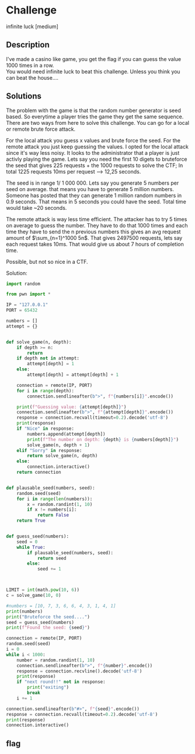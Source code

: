 # Challenge

infinite luck [medium]

## Description

I've made a casino like game, you get the flag if you can guess the value 1000 times in a row.  
You would need infinite luck to beat this challenge. Unless you think you can beat the house....

## Solutions

The problem with the game is that the random number generator is seed based. So everytime a player tries the game they get the same sequence.
There are two ways from here to solve this challenge. You can go for a local or remote brute force attack. 

For the local attack you guess x values and brute force the seed. For the remote attack you just keep guessing the values. 
I opted for the local attack since it's way less noisy. It looks to the administrator that a player is just activly playing the game. Lets say you need the first 10 digets to bruteforce the seed that gives 225 requests + the 1000 requests to solve the CTF; In total 1225 requests 10ms per request --> 12,25 seconds. 

The seed is in range 1/ 1 000 000. Lets say you generate 5 numbers per seed on average. that means you have to generate 5 million numbers. Someone has posted that they can generate 1 million random numbers in 0.9 seconds. That means in 5 seconds you could have the seed. Total time would take ~20 seconds. 

The remote attack is way less time efficient. The attacker has to try 5 times on average to guess the number. They have to do that 1000 times and each time they have to send the n previous numbers this gives an avg request amount of $\sum_{n=1}^1000 5n$. That gives 2497500 requests, lets say each request takes 10ms. That would give us about 7 hours of completion time. 

Possible, but not so nice in a CTF. 


Solution: 
```python
import random

from pwn import *

IP = "127.0.0.1"
PORT = 65432

numbers = []
attempt = {}


def solve_game(n, depth):
    if depth >= n:
        return
    if depth not in attempt:
        attempt[depth] = 1
    else:
        attempt[depth] = attempt[depth] + 1

    connection = remote(IP, PORT)
    for i in range(depth):
        connection.sendlineafter(b">", f"{numbers[i]}".encode())

    print(f"Guessing value: {attempt[depth]}")
    connection.sendlineafter(b">", f"{attempt[depth]}".encode())
    response = connection.recvall(timeout=0.2).decode('utf-8')
    print(response)
    if "Nice" in response:
        numbers.append(attempt[depth])
        print(f"The number on depth: {depth} is {numbers[depth]}")
        solve_game(n, depth + 1)
    elif "Sorry" in response:
        return solve_game(n, depth)
    else:
        connection.interactive()
    return connection


def plausable_seed(numbers, seed):
    random.seed(seed)
    for i in range(len(numbers)):
        x = random.randint(1, 10)
        if x != numbers[i]:
            return False
    return True


def guess_seed(numbers):
    seed = 0
    while True:
        if plausable_seed(numbers, seed):
            return seed
        else:
            seed += 1



LIMIT = int(math.pow(10, 6))
c = solve_game(10, 0)

#numbers = [10, 7, 3, 6, 6, 4, 3, 1, 4, 1]
print(numbers)
print("Bruteforce the seed....")
seed = guess_seed(numbers)
print(f"Found the seed: {seed}")

connection = remote(IP, PORT)
random.seed(seed)
i = 0
while i < 1000:
    number = random.randint(1, 10)
    connection.sendlineafter(b">", f"{number}".encode())
    response = connection.recvline().decode('utf-8')
    print(response)
    if "next round!!" not in response:
        print("exiting")
        break
    i += 1

connection.sendlineafter(b"#>", f"{seed}".encode())
response = connection.recvall(timeout=0.2).decode('utf-8')
print(response)
connection.interactive()
```

## flag 
